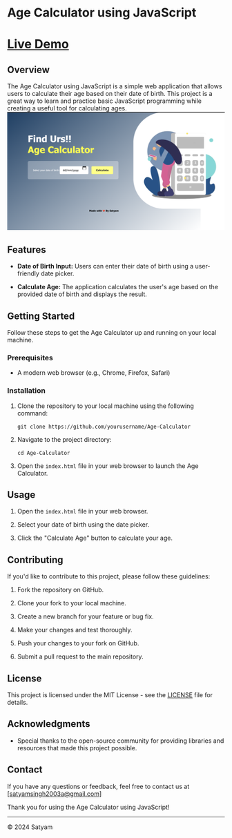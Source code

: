 # Age Calculator using JavaScript

# [Live Demo](https://age-calculator-ten-vert.vercel.app/)

## Overview

The Age Calculator using JavaScript is a simple web application that allows users to calculate their age based on their date of birth. This project is a great way to learn and practice basic JavaScript programming while creating a useful tool for calculating ages. 
![screenshot](screenshot.png)


## Features

- **Date of Birth Input:** Users can enter their date of birth using a user-friendly date picker.

- **Calculate Age:** The application calculates the user's age based on the provided date of birth and displays the result.

## Getting Started

Follow these steps to get the Age Calculator up and running on your local machine.

### Prerequisites

- A modern web browser (e.g., Chrome, Firefox, Safari)

### Installation

1. Clone the repository to your local machine using the following command:

   ```
   git clone https://github.com/yourusername/Age-Calculator
   ```

2. Navigate to the project directory:

   ```
   cd Age-Calculator
   ```

3. Open the `index.html` file in your web browser to launch the Age Calculator.

## Usage

1. Open the `index.html` file in your web browser.

2. Select your date of birth using the date picker.

3. Click the "Calculate Age" button to calculate your age.

## Contributing

If you'd like to contribute to this project, please follow these guidelines:

1. Fork the repository on GitHub.

2. Clone your fork to your local machine.

3. Create a new branch for your feature or bug fix.

4. Make your changes and test thoroughly.

5. Push your changes to your fork on GitHub.

6. Submit a pull request to the main repository.

## License

This project is licensed under the MIT License - see the [LICENSE](LICENSE) file for details.

## Acknowledgments

- Special thanks to the open-source community for providing libraries and resources that made this project possible.

## Contact

If you have any questions or feedback, feel free to contact us at [satyamsingh2003a@gmail.com]

Thank you for using the Age Calculator using JavaScript!

---
© 2024 Satyam 
